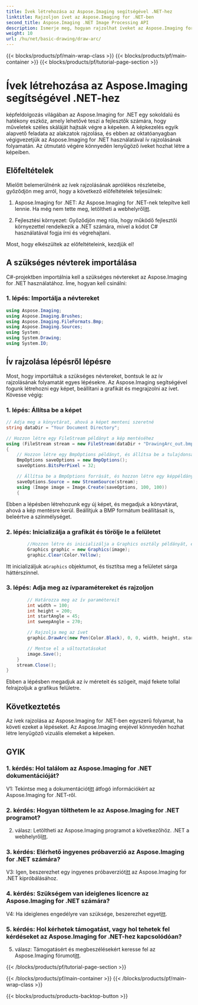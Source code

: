 ```yaml
---
title: Ívek létrehozása az Aspose.Imaging segítségével .NET-hez
linktitle: Rajzoljon ívet az Aspose.Imaging for .NET-ben
second_title: Aspose.Imaging .NET Image Processing API
description: Ismerje meg, hogyan rajzolhat íveket az Aspose.Imaging for .NET segítségével, amely egy hatékony képkezelő eszköz. Lépésről lépésre szóló útmutató lenyűgöző látványelemek létrehozásához.
weight: 10
url: /hu/net/basic-drawing/draw-arc/
---
```


{{< blocks/products/pf/main-wrap-class >}}
{{< blocks/products/pf/main-container >}}
{{< blocks/products/pf/tutorial-page-section >}}

# Ívek létrehozása az Aspose.Imaging segítségével .NET-hez

képfeldolgozás világában az Aspose.Imaging for .NET egy sokoldalú és hatékony eszköz, amely lehetővé teszi a fejlesztők számára, hogy műveletek széles skáláját hajtsák végre a képeken. A képkezelés egyik alapvető feladata az alakzatok rajzolása, és ebben az oktatóanyagban végigvezetjük az Aspose.Imaging for .NET használatával ív rajzolásának folyamatán. Az útmutató végére könnyedén lenyűgöző íveket hozhat létre a képeiben.

## Előfeltételek

Mielőtt belemerülnénk az ívek rajzolásának aprólékos részleteibe, győződjön meg arról, hogy a következő előfeltételek teljesülnek:

1.  Aspose.Imaging for .NET: Az Aspose.Imaging for .NET-nek telepítve kell lennie. Ha még nem tette meg, letöltheti a webhelyről[itt](https://releases.aspose.com/imaging/net/).

2. Fejlesztési környezet: Győződjön meg róla, hogy működő fejlesztői környezettel rendelkezik a .NET számára, mivel a kódot C# használatával fogja írni és végrehajtani.

Most, hogy elkészültek az előfeltételeink, kezdjük el!

## A szükséges névterek importálása

C#-projektben importálnia kell a szükséges névtereket az Aspose.Imaging for .NET használatához. Íme, hogyan kell csinálni:

### 1. lépés: Importálja a névtereket

```csharp
using Aspose.Imaging;
using Aspose.Imaging.Brushes;
using Aspose.Imaging.FileFormats.Bmp;
using Aspose.Imaging.Sources;
using System;
using System.Drawing;
using System.IO;
```

## Ív rajzolása lépésről lépésre

Most, hogy importáltuk a szükséges névtereket, bontsuk le az ív rajzolásának folyamatát egyes lépésekre. Az Aspose.Imaging segítségével fogunk létrehozni egy képet, beállítani a grafikát és megrajzolni az ívet. Kövesse végig:

### 1. lépés: Állítsa be a képet

```csharp
// Adja meg a könyvtárat, ahová a képet menteni szeretné
string dataDir = "Your Document Directory";

// Hozzon létre egy FileStream példányt a kép mentéséhez
using (FileStream stream = new FileStream(dataDir + "DrawingArc_out.bmp", FileMode.Create))
{
    // Hozzon létre egy BmpOptions példányt, és állítsa be a tulajdonságait
    BmpOptions saveOptions = new BmpOptions();
    saveOptions.BitsPerPixel = 32;

    // Állítsa be a BmpOptions forrását, és hozzon létre egy képpéldányt
    saveOptions.Source = new StreamSource(stream);
    using (Image image = Image.Create(saveOptions, 100, 100))
    {
```

Ebben a lépésben létrehozunk egy új képet, és megadjuk a könyvtárat, ahová a kép mentésre kerül. Beállítjuk a BMP formátum beállításait is, beleértve a színmélységet.

### 2. lépés: Inicializálja a grafikát és törölje le a felületet

```csharp
        //Hozzon létre és inicializálja a Graphics osztály példányát, és tisztítsa meg a grafikus felületet
        Graphics graphic = new Graphics(image);
        graphic.Clear(Color.Yellow);
```

 Itt inicializáljuk a`Graphics` objektumot, és tisztítsa meg a felületet sárga háttérszínnel.

### 3. lépés: Adja meg az ívparamétereket és rajzoljon

```csharp
        // Határozza meg az ív paramétereit
        int width = 100;
        int height = 200;
        int startAngle = 45;
        int sweepAngle = 270;

        // Rajzolja meg az ívet
        graphic.DrawArc(new Pen(Color.Black), 0, 0, width, height, startAngle, sweepAngle);

        // Mentse el a változtatásokat
        image.Save();
    }
    stream.Close();
}
```

Ebben a lépésben megadjuk az ív méreteit és szögeit, majd fekete tollal felrajzoljuk a grafikus felületre.

## Következtetés

Az ívek rajzolása az Aspose.Imaging for .NET-ben egyszerű folyamat, ha követi ezeket a lépéseket. Az Aspose.Imaging erejével könnyedén hozhat létre lenyűgöző vizuális elemeket a képeken.

## GYIK

### 1. kérdés: Hol találom az Aspose.Imaging for .NET dokumentációját?

 V1: Tekintse meg a dokumentációt[itt](https://reference.aspose.com/imaging/net/) átfogó információkért az Aspose.Imaging for .NET-ről.

### 2. kérdés: Hogyan tölthetem le az Aspose.Imaging for .NET programot?

 2. válasz: Letöltheti az Aspose.Imaging programot a következőhöz. .NET a webhelyről[itt](https://releases.aspose.com/imaging/net/).

### 3. kérdés: Elérhető ingyenes próbaverzió az Aspose.Imaging for .NET számára?

 V3: Igen, beszerezhet egy ingyenes próbaverziót[itt](https://releases.aspose.com/) az Aspose.Imaging for .NET kipróbálásához.

### 4. kérdés: Szükségem van ideiglenes licencre az Aspose.Imaging for .NET számára?

 V4: Ha ideiglenes engedélyre van szüksége, beszerezhet egyet[itt](https://purchase.aspose.com/temporary-license/).

### 5. kérdés: Hol kérhetek támogatást, vagy hol tehetek fel kérdéseket az Aspose.Imaging for .NET-hez kapcsolódóan?

 5. válasz: Támogatásért és megbeszélésekért keresse fel az Aspose.Imaging fórumot[itt](https://forum.aspose.com/).

{{< /blocks/products/pf/tutorial-page-section >}}

{{< /blocks/products/pf/main-container >}}
{{< /blocks/products/pf/main-wrap-class >}}

{{< blocks/products/products-backtop-button >}}
